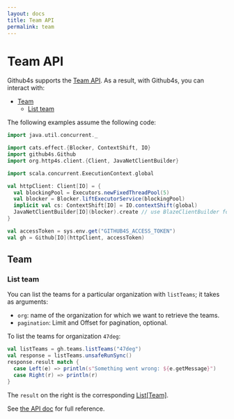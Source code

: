 ```yaml
---
layout: docs
title: Team API
permalink: team
---
```


# Team API

Github4s supports the [Team API](https://developer.github.com/v3/teams/). As a result,
with Github4s, you can interact with:

- [Team](#team)
  - [List team](#list-team)

The following examples assume the following code:

```scala mdoc:silent
import java.util.concurrent._

import cats.effect.{Blocker, ContextShift, IO}
import github4s.Github
import org.http4s.client.{Client, JavaNetClientBuilder}

import scala.concurrent.ExecutionContext.global

val httpClient: Client[IO] = {
  val blockingPool = Executors.newFixedThreadPool(5)
  val blocker = Blocker.liftExecutorService(blockingPool)
  implicit val cs: ContextShift[IO] = IO.contextShift(global)
  JavaNetClientBuilder[IO](blocker).create // use BlazeClientBuilder for production use
}

val accessToken = sys.env.get("GITHUB4S_ACCESS_TOKEN")
val gh = Github[IO](httpClient, accessToken)
```

## Team

### List team

You can list the teams for a particular organization with `listTeams`; it takes as arguments:

- `org`: name of the organization for which we want to retrieve the teams.
- `pagination`: Limit and Offset for pagination, optional.

To list the teams for organization `47deg`:

```scala mdoc:compile-only
val listTeams = gh.teams.listTeams("47deg")
val response = listTeams.unsafeRunSync()
response.result match {
  case Left(e) => println(s"Something went wrong: ${e.getMessage}")
  case Right(r) => println(r)
}
```

The `result` on the right is the corresponding [List[Team]][team-scala].

See [the API doc](https://developer.github.com/v3/teams/#list-teams) for full reference.


[team-scala]: https://github.com/47degrees/github4s/blob/master/github4s/src/main/scala/github4s/domain/Team.scala
